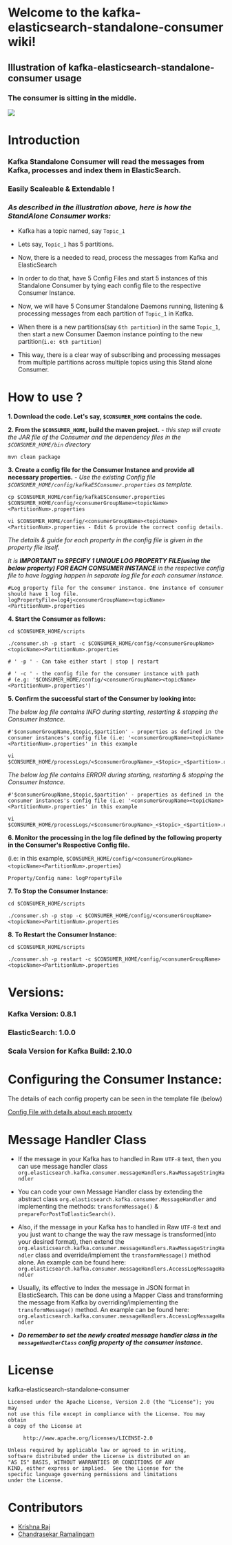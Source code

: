 # Welcome to the kafka-elasticsearch-standalone-consumer wiki!

## Illustration of kafka-elasticsearch-standalone-consumer usage

### The consumer is sitting in the middle.

![](https://raw.githubusercontent.com/reachkrishnaraj/kafka-elasticsearch-standalone-consumer/master/img/Kafka_ES_Illustration.png)


# Introduction

### **Kafka Standalone Consumer will read the messages from Kafka, processes and index them in ElasticSearch.**

### **Easily Scaleable & Extendable !**

### _As described in the illustration above, here is how the StandAlone Consumer works:_

* Kafka has a topic named, say `Topic_1`

* Lets say, `Topic_1` has 5 partitions.

* Now, there is a needed to read, process the messages from Kafka and ElasticSearch

* In order to do that, have 5 Config Files and start 5 instances of this Standalone Consumer by tying each config file to the respective Consumer Instance.

* Now, we will have 5 Consumer Standalone Daemons running, listening & processing messages from each partition of `Topic_1` in Kafka.

* When there is a new partitions(say `6th partition`) in the same `Topic_1`, then start a new Consumer Daemon instance pointing to the new partition(`i.e: 6th partition`)

* This way, there is a clear way of subscribing and processing messages from multiple partitions across multiple topics using this Stand alone Consumer.

# How to use ?

**1. Download the code. Let's say, `$CONSUMER_HOME` contains the code.**

**2. From the `$CONSUMER_HOME`, build the maven project.** - _this step will create the JAR file of the Consumer and the dependency files in the ` $CONSUMER_HOME/bin ` directory_

    mvn clean package

**3. Create a config file for the Consumer Instance and provide all necessary properties.** - _Use the existing Config file `$CONSUMER_HOME/config/kafkaESConsumer.properties` as template._

    cp $CONSUMER_HOME/config/kafkaESConsumer.properties $CONSUMER_HOME/config/<consumerGroupName><topicName><PartitionNum>.properties

    vi $CONSUMER_HOME/config/<consumerGroupName><topicName><PartitionNum>.properties - Edit & provide the correct config details.


_The details & guide for each property in the config file is given in the property file itself._

_It is **IMPORTANT to SPECIFY 1 UNIQUE LOG PROPERTY FILE(using the below property) FOR EACH CONSUMER INSTANCE** in the respective config file to have logging happen in separate log file for each consumer instance._


    #Log property file for the consumer instance. One instance of consumer should have 1 log file.
    logPropertyFile=log4j<consumerGroupName><topicName><PartitionNum>.properties

**4. Start the Consumer as follows:**


    cd $CONSUMER_HOME/scripts

    ./consumer.sh -p start -c $CONSUMER_HOME/config/<consumerGroupName><topicName><PartitionNum>.properties

    # ' -p ' - Can take either start | stop | restart
    
    # ' -c ' - the config file for the consumer instance with path 
    # (e.g: '$CONSUMER_HOME/config/<consumerGroupName><topicName><PartitionNum>.properties')

**5. Confirm the successful start of the Consumer by looking into:**

_The below log file contains INFO during starting, restarting & stopping the Consumer Instance._

    #'$consumerGroupName,$topic,$partition' - properties as defined in the consumer instances's config file (i.e: '<consumerGroupName><topicName><PartitionNum>.properties' in this example
    
    vi $CONSUMER_HOME/processLogs/<$consumerGroupName>_<$topic>_<$partition>.out

_The below log file contains ERROR during starting, restarting & stopping the Consumer Instance._

    #'$consumerGroupName,$topic,$partition' - properties as defined in the consumer instances's config file (i.e: '<consumerGroupName><topicName><PartitionNum>.properties' in this example

    vi $CONSUMER_HOME/processLogs/<$consumerGroupName>_<$topic>_<$partition>.err

**6. Monitor the processing in the log file defined by the following property in the Consumer's Respective Config file.**

(i.e: in this example, `$CONSUMER_HOME/config/<consumerGroupName><topicName><PartitionNum>.properties`)

    Property/Config name: logPropertyFile

**7. To Stop the Consumer Instance:**

    cd $CONSUMER_HOME/scripts

    ./consumer.sh -p stop -c $CONSUMER_HOME/config/<consumerGroupName><topicName><PartitionNum>.properties

**8. To Restart the Consumer Instance:**

    cd $CONSUMER_HOME/scripts

    ./consumer.sh -p restart -c $CONSUMER_HOME/config/<consumerGroupName><topicName><PartitionNum>.properties

# Versions:

### Kafka Version: 0.8.1

### ElasticSearch: 1.0.0

### Scala Version for Kafka Build: 2.10.0

# Configuring the Consumer Instance:

The details of each config property can be seen in the template file (below)

[Config File with details about each property](https://github.com/reachkrishnaraj/kafka-elasticsearch-standalone-consumer/blob/master/config/kafkaESConsumer.properties)

# Message Handler Class

* If the message in your Kafka has to handled in Raw `UTF-8` text, then you can use message handler class `org.elasticsearch.kafka.consumer.messageHandlers.RawMessageStringHandler`

* You can code your own Message Handler class by extending the abstract class `org.elasticsearch.kafka.consumer.MessageHandler` and implementing the methods: `transformMessage()` & `prepareForPostToElasticSearch()`.

* Also, if the message in your Kafka has to handled in Raw `UTF-8` text and you just want to change the way the raw message is transformed(into your desired format), then extend the `org.elasticsearch.kafka.consumer.messageHandlers.RawMessageStringHandler` class and override/implement the `transformMessage()` method alone. An example can be found here: `org.elasticsearch.kafka.consumer.messageHandlers.AccessLogMessageHandler`

* Usually, its effective to Index the message in JSON format in ElasticSearch. This can be done using a Mapper Class and transforming the message from Kafka by overriding/implementing the `transformMessage()` method. An example can be found here: `org.elasticsearch.kafka.consumer.messageHandlers.AccessLogMessageHandler`

* _**Do remember to set the newly created message handler class in the `messageHandlerClass` config property of the consumer instance.**_

# License

kafka-elasticsearch-standalone-consumer

	Licensed under the Apache License, Version 2.0 (the "License"); you may
	not use this file except in compliance with the License. You may obtain
	a copy of the License at

	     http://www.apache.org/licenses/LICENSE-2.0

	Unless required by applicable law or agreed to in writing,
	software distributed under the License is distributed on an
	"AS IS" BASIS, WITHOUT WARRANTIES OR CONDITIONS OF ANY
	KIND, either express or implied.  See the License for the
	specific language governing permissions and limitations
	under the License.

# Contributors

 - [Krishna Raj](https://github.com/reachkrishnaraj)
 - [Chandrasekar Ramalingam](https://github.com/cramal1)

